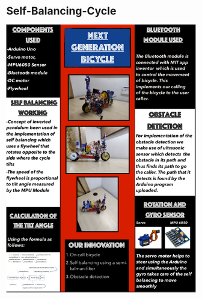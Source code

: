 # Self-Balancing-Cycle
![Self Balancing Cycle Poster](https://github.com/aniket19233-maker/Self-Balancing-Cycle/blob/main/Project%20Image.png)
